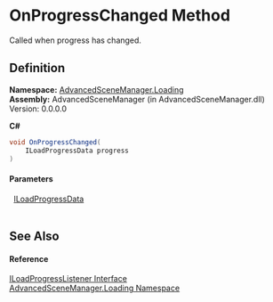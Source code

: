 # OnProgressChanged Method


Called when progress has changed.



## Definition
**Namespace:** <a href="N_AdvancedSceneManager_Loading">AdvancedSceneManager.Loading</a>  
**Assembly:** AdvancedSceneManager (in AdvancedSceneManager.dll) Version: 0.0.0.0

**C#**
``` C#
void OnProgressChanged(
	ILoadProgressData progress
)
```



#### Parameters
<dl><dt>  <a href="T_AdvancedSceneManager_Loading_ILoadProgressData">ILoadProgressData</a></dt><dd> </dd></dl>

## See Also


#### Reference
<a href="T_AdvancedSceneManager_Loading_ILoadProgressListener">ILoadProgressListener Interface</a>  
<a href="N_AdvancedSceneManager_Loading">AdvancedSceneManager.Loading Namespace</a>  
